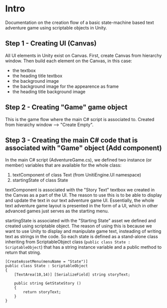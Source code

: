 # Intro

Documentation on the creation flow of a basic state-machine based text adventure game using scriptable objects in Unity.

## Step 1 - Creating UI (Canvas)

All UI elements in Unity exist on Canvas. First, create Canvas from hierarchy window. Then build each element on the Canvas, in this case:

- the textbox 
- the heading title textbox 
- the background image
- the background image for the appearence as frame
- the heading title background image

## Step 2 - Creating "Game" game object

This is the game flow where the main C# script is associated to. Created from hieraichy window --> "Create Empty".

## Step 3 - Creating the main C# code that is associated with "Game" object (Add component)

In the main C# script (AdventureGame.cs), we defined two instance (or member) variables that are available for the whole class: 

1. textComponent of class Text (from UnitiEngine.UI namespace)
2. startingState of class State

textComponent is associated with the "Story Text" textbox we created in the Canvas as a part of the UI. The reason to use this is to be able to display and update the text in our text adventure game UI. Essentially, the whole text adventure game layout is presented in the form of a UI, which in other advanced games just serves as the starting menu.

startingState is associated with the "Starting State" asset we defined and created using scriptable object. The reason of using this is because we want to use Unity to display and manipulate game text, insteading of writing text as strings in the code. So each state is defined as a stand-alone class inheriting from ScriptableObject class (`public class State : ScriptableObject`) that has a string instance variable and a public method to return that string. 

```
[CreateAssetMenu(menuName = "State")]
public class State : ScriptableObject
{
    [TextArea(10,14)] [SerializeField] string storyText;

    public string GetStateStory ()
    {
        return storyText;
    }
}
```



